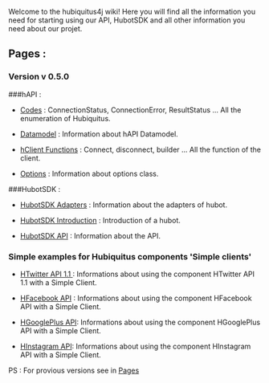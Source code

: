 Welcome to the hubiquitus4j wiki! Here you will find all the information you need for starting using our API, HubotSDK and all other information you need about our projet.



## Pages : 
 
### Version v 0.5.0

###hAPI :

 * [Codes](https://github.com/hubiquitus/hubiquitus4j/wiki/Codes-v-0.5.0) : ConnectionStatus, ConnectionError, ResultStatus ... All the enumeration of Hubiquitus.

 * [Datamodel](https://github.com/hubiquitus/hubiquitus4j/wiki/hAPI-Datamodel-v-0.5.0) : Information about hAPI Datamodel.

 * [hClient Functions](https://github.com/hubiquitus/hubiquitus4j/wiki/HClient-functions-v-0.5.0) : Connect, disconnect, builder ... All the function of the client.

 * [Options](https://github.com/hubiquitus/hubiquitus4j/wiki/Options-v-0.5.0) : Information about options class.

###HubotSDK :

 * [HubotSDK Adapters](https://github.com/hubiquitus/hubiquitus4j/wiki/HubotSDK-Adapters-v-0.5.0) : Information about the adapters of hubot.

 * [HubotSDK Introduction](https://github.com/hubiquitus/hubiquitus4j/wiki/HubotSDK-Introduction-v-0.5.0) : Introduction of a hubot.

 * [HubotSDK API](https://github.com/hubiquitus/hubiquitus4j/wiki/HubotSDK-API-v-0.5.0) : Information about the API.


### Simple examples for Hubiquitus components  'Simple clients' 

* [HTwitter API 1.1 ](https://github.com/maniadel/hubiquitus4j/wiki/HTwitterAPI-1.1-For-a-Simple-Client):  Informations about using the component HTwitter API 1.1 with a Simple Client.

* [HFacebook API](https://github.com/maniadel/hubiquitus4j/wiki/HFacebook) : Informations about using the component HFacebook API with a Simple Client.

* [HGooglePlus API](https://github.com/maniadel/hubiquitus4j/wiki/HGooglePlus): Informations about using the component HGooglePlus API with a Simple Client.

* [HInstagram API](https://github.com/maniadel/hubiquitus4j/wiki/HInstagram-Simple-Client): Informations about using the component HInstagram API with a Simple Client.


PS : For provious versions see in [Pages](https://github.com/hubiquitus/hubiquitus4j/wiki/_pages)
